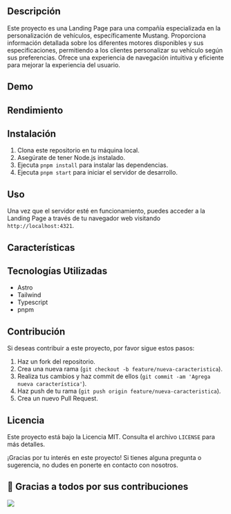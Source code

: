 ## Descripción

Este proyecto es una Landing Page para una compañía especializada en la personalización de vehículos, específicamente Mustang. Proporciona información detallada sobre los diferentes motores disponibles y sus especificaciones, permitiendo a los clientes personalizar su vehículo según sus preferencias. Ofrece una experiencia de navegación intuitiva y eficiente para mejorar la experiencia del usuario.

## Demo

## Rendimiento

## Instalación

1. Clona este repositorio en tu máquina local.
2. Asegúrate de tener Node.js instalado.
3. Ejecuta `pnpm install` para instalar las dependencias.
4. Ejecuta `pnpm start` para iniciar el servidor de desarrollo.

## Uso

Una vez que el servidor esté en funcionamiento, puedes acceder a la Landing Page a través de tu navegador web visitando `http://localhost:4321`.

## Características

## Tecnologías Utilizadas

- Astro
- Tailwind
- Typescript
- pnpm

## Contribución

Si deseas contribuir a este proyecto, por favor sigue estos pasos:

1. Haz un fork del repositorio.
2. Crea una nueva rama (`git checkout -b feature/nueva-caracteristica`).
3. Realiza tus cambios y haz commit de ellos (`git commit -am 'Agrega nueva característica'`).
4. Haz push de tu rama (`git push origin feature/nueva-caracteristica`).
5. Crea un nuevo Pull Request.

## Licencia

Este proyecto está bajo la Licencia MIT. Consulta el archivo `LICENSE` para más detalles.

¡Gracias por tu interés en este proyecto! Si tienes alguna pregunta o sugerencia, no dudes en ponerte en contacto con nosotros.

## 👏 Gracias a todos por sus contribuciones

<img align="left" src="https://contributors-img.web.app/image?repo=Casadjes/Vehicle-Company-Homepage"/>
